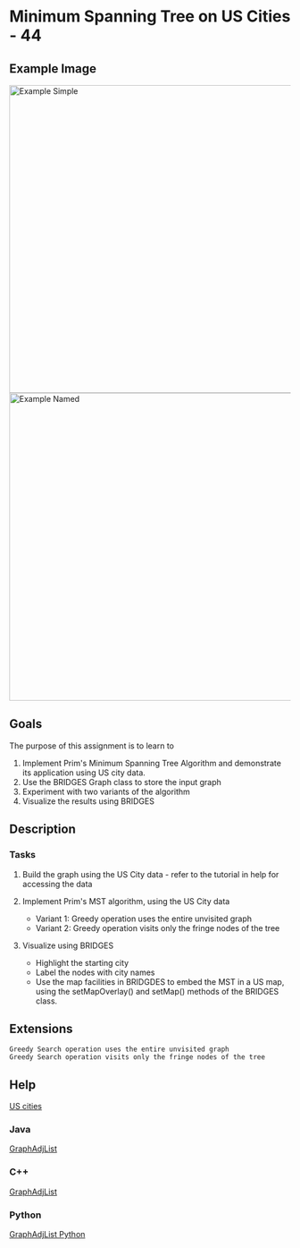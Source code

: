 # Minimum Spanning Tree on US Cities - 44

## Example Image

<img src="figures/figure-1" alt="Example Simple" width="550px" />
<img src="figures/figure-2" alt="Example Named" width="550px" />

## Goals
The purpose of this assignment is to learn to

1. Implement Prim's Minimum Spanning Tree Algorithm and demonstrate its
	application using US city data.
2. Use the BRIDGES Graph class to store the input graph
3. Experiment with two variants of the algorithm
3. Visualize the results using BRIDGES


## Description
### Tasks
1. Build the graph using the US City data - refer to the tutorial in help
	for accessing the data
2. Implement Prim's MST algorithm, using the US City data
	* Variant 1: Greedy operation uses the entire unvisited graph
	* Variant 2: Greedy operation visits only the fringe nodes of the tree

3. Visualize using BRIDGES
    * Highlight the starting city
    * Label the nodes with city names 
    * Use the map facilities in BRIDGDES to embed the  MST in a US map, using
	 the setMapOverlay() and setMap() methods of the BRIDGES class.

## Extensions
	Greedy Search operation uses the entire unvisited graph 
	Greedy Search operation visits only the fringe nodes of the tree

## Help

[US cities](http://bridgesuncc.github.io/tutorials/Data_USCities.html)
### Java
[GraphAdjList ](http://bridgesuncc.github.io/doc/java-api/current/html/classbridges_1_1base_1_1_graph_adj_list.html)  
### C++
[GraphAdjList ](http://bridgesuncc.github.io/doc/cxx-api/current/html/classbridges_1_1datastructure_1_1_graph_adj_list.html)   
### Python
[GraphAdjList Python](https://bridgesuncc.github.io/doc/python-api/current/html/classbridges_1_1graph__adj__list_1_1_graph_adj_list.html)


